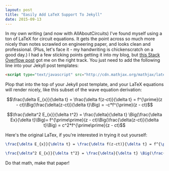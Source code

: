 ```yaml
---
layout: post
title: "Easily Add LaTeX Support To Jekyll"
date: 2015-09-13
---
```

In my own writing (and now with AllAboutCircuits) I've found myself using a ton of LaTeX for circuit equations. It gets the point across so much more nicely than notes scrawled on engineering paper, and looks clean and professional. (Plus, let's face it - my handwriting is chickenscratch on a good day.) I had a few sticking points getting it into my blog, but [this Stack Overflow post](http://stackoverflow.com/questions/10987992/using-mathjax-with-jekyll) got me on the right track. You just need to add the following line into your Jekyll post templates:

```html
<script type="text/javascript" src="http://cdn.mathjax.org/mathjax/latest/MathJax.js?config=TeX-AMS-MML_HTMLorMML"></script>
```

Plop that into the top of your Jekyll post template, and your LaTeX equations will render nicely, like this subset of the wave equation derivation:

$$\frac{\delta E_{x}}{\delta t} = \frac{\delta f(z-ct)}{\delta t} = f^{\prime}(z - ct)\Big(\frac{\delta(z-ct)}{\delta t}\Big) = -c*f^{\prime}(z - ct)$$

$$\frac{\delta^2 E_{x}}{\delta t^2} = \frac{\delta}{\delta t} \Big(\frac{\delta Ex}{\delta t}\Big)= f^{\prime\prime}(z - ct)\Big(\frac{\delta(z-ct)}{\delta t}\Big) = c^2*f^{\prime\prime}(z - ct)$$

Here's the original LaTex, if you're interested in trying it out yourself:

```latex
\frac{\delta E_{x}}{\delta t} = \frac{\delta f(z-ct)}{\delta t} = f^{\prime}(z - ct)\Big(\frac{\delta(z-ct)}{\delta t}\Big) = -c*f^{\prime}(z - ct)

\frac{\delta^2 E_{x}}{\delta t^2} = \frac{\delta}{\delta t} \Big(\frac{\delta Ex}{\delta t}\Big)= f^{\prime\prime}(z - ct)\Big(\frac{\delta(z-ct)}{\delta t}\Big) = c^2*f^{\prime\prime}(z - ct)
```

Do that math, make that paper!
